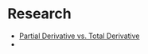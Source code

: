 # Research

- [Partial Derivative vs. Total Derivative](https://github.com/aw-junaid/Quantum-Mechanics/blob/main/Math%20101/Research/articles/Partial%20Derivative%20vs.%20Total%20Derivative.md)
- 
